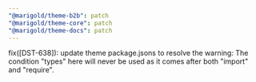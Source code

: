 ```yaml
---
"@marigold/theme-b2b": patch
"@marigold/theme-core": patch
"@marigold/theme-docs": patch
---
```


fix([DST-638]): update theme package.jsons to resolve the warning: The condition "types" here will never be used as it comes after both "import" and "require".
